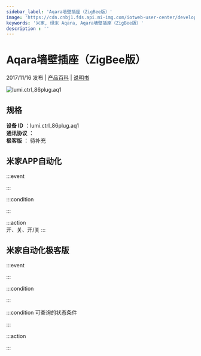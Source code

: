 ```yaml
---
sidebar_label: 'Aqara墙壁插座（ZigBee版）'
image: 'https://cdn.cnbj1.fds.api.mi-img.com/iotweb-user-center/developer_1679069106841w73L037I.png?GalaxyAccessKeyId=AKVGLQWBOVIRQ3XLEW&Expires=9223372036854775807&Signature=CvQiexSfg5lgl3p/skapodgSTzg='
keywords: '米家, 绿米 Aqara, Aqara墙壁插座（ZigBee版）'
description : ''
---
```

# Aqara墙壁插座（ZigBee版）

2017/11/16 发布 | [产品百科](https://home.mi.com/webapp/content/baike/product/index.html?model=lumi.ctrl_86plug.aq1/) | [说明书](https://home.mi.com/views/introduction.html?model=lumi.ctrl_86plug.aq1&region=cn)

![lumi.ctrl_86plug.aq1](https://cdn.cnbj1.fds.api.mi-img.com/iotweb-user-center/developer_1679069106841w73L037I.png?GalaxyAccessKeyId=AKVGLQWBOVIRQ3XLEW&Expires=9223372036854775807&Signature=CvQiexSfg5lgl3p/skapodgSTzg=)

## 规格  
> 
**设备 ID** ：lumi.ctrl_86plug.aq1  
**通讯协议** ：  
**极客版**  ： 待补充 


## 米家APP自动化  

:::event  

:::

:::condition  

:::

:::action   
开、关、开/关
:::

## 米家自动化极客版  

:::event  

:::

:::condition  

:::

:::condition 可查询的状态条件  

:::

:::action  

:::

        
